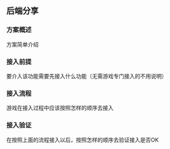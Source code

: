 

## 后端分享

### 方案概述

方案简单介绍

### 接入前提

要介入该功能需要先接入什么功能（无需游戏专门接入的不用说明）

### 接入流程

游戏在接入过程中应该按照怎样的顺序去接入

### 接入验证
	
在按照上面的流程接入以后，按照怎样的顺序去验证接入是否OK
